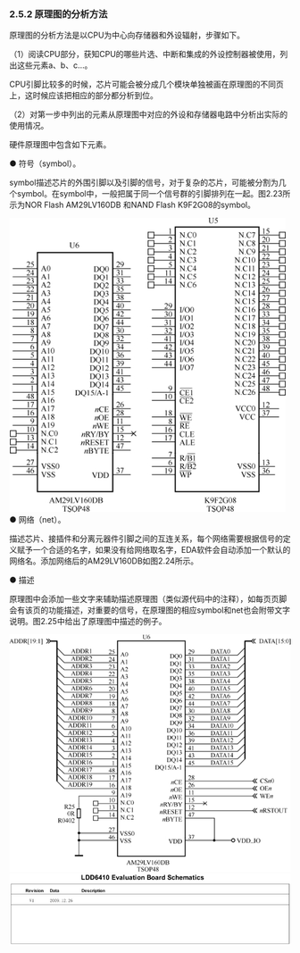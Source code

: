 ### 2.5.2 原理图的分析方法

原理图的分析方法是以CPU为中心向存储器和外设辐射，步骤如下。

（1）阅读CPU部分，获知CPU的哪些片选、中断和集成的外设控制器被使用，列出这些元素a、b、c…。

CPU引脚比较多的时候，芯片可能会被分成几个模块单独被画在原理图的不同页上，这时候应该把相应的部分都分析到位。

（2）对第一步中列出的元素从原理图中对应的外设和存储器电路中分析出实际的使用情况。

硬件原理图中包含如下元素。

● 符号（symbol）。

symbol描述芯片的外围引脚以及引脚的信号，对于复杂的芯片，可能被分割为几个symbol。在symbol中，一般把属于同一个信号群的引脚排列在一起。图2.23所示为NOR Flash AM29LV160DB 和NAND Flash K9F2G08的symbol。

![P61_38918.jpg](../images/P61_38918.jpg)
● 网络（net）。

描述芯片、接插件和分离元器件引脚之间的互连关系，每个网络需要根据信号的定义赋予一个合适的名字，如果没有给网络取名字，EDA软件会自动添加一个默认的网络名。添加网络后的AM29LV160DB如图2.24所示。

● 描述

原理图中会添加一些文字来辅助描述原理图（类似源代码中的注释），如每页页脚会有该页的功能描述，对重要的信号，在原理图的相应symbol和net也会附带文字说明。图2.25中给出了原理图中描述的例子。



![P62_38935.jpg](../images/P62_38935.jpg)
![P62_38954.jpg](../images/P62_38954.jpg)
